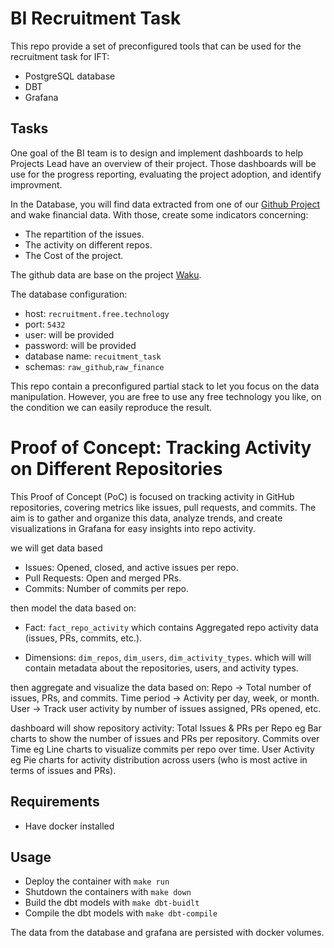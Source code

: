 # BI Recruitment Task

This repo provide a set of preconfigured tools that can be used for the recruitment task for IFT:

* PostgreSQL database
* DBT
* Grafana

## Tasks

One goal of the BI team is to design and implement dashboards to help Projects Lead have an overview of their project.
Those dashboards will be use for the progress reporting, evaluating the project adoption, and identify improvment.

In the Database, you will find data extracted from one of our [Github Project](https://github.com/waku-org/) and wake financial data. With those, create some indicators concerning:
* The repartition of the issues.
* The activity on different repos.
* The Cost of the project.

The github data are base on the project [Waku](https://github.com/waku-org/).

The database configuration:
* host: `recruitment.free.technology`
* port: `5432`
* user: will be provided
* password: will be provided
* database name: `recuitment_task`
* schemas: `raw_github`,`raw_finance`

This repo contain a preconfigured partial stack to let you focus on the data manipulation. However, you are free to use any free technology you like, on the condition we can easily reproduce the result.


# Proof of Concept: Tracking Activity on Different Repositories

This Proof of Concept (PoC) is focused on tracking activity in GitHub repositories, covering metrics like issues, pull requests, and commits. The aim is to gather and organize this data, analyze trends, and create visualizations in Grafana for easy insights into repo activity.

we will get data based 
- Issues: Opened, closed, and active issues per repo.
- Pull Requests: Open and merged PRs.
- Commits: Number of commits per repo.

then model the data based on:
- Fact: `fact_repo_activity` which contains Aggregated repo activity data (issues, PRs, commits, etc.).

- Dimensions: `dim_repos`, `dim_users`, `dim_activity_types`. which will will contain metadata about the repositories, users, and activity types.

then aggregate and visualize the data based on:
Repo -> Total number of issues, PRs, and commits.
Time period -> Activity per day, week, or month.
User -> Track user activity by number of issues assigned, PRs opened, etc.

dashboard will show repository activity:
Total Issues & PRs per Repo eg Bar charts to show the number of issues and PRs per repository.
Commits over Time eg Line charts to visualize commits per repo over time.
User Activity eg Pie charts for activity distribution across users (who is most active in terms of issues and PRs).

## Requirements

* Have docker installed

## Usage

* Deploy the container with `make run`
* Shutdown the containers with `make down`
* Build the dbt models with `make dbt-buidlt`
* Compile the dbt models with `make dbt-compile`

The data from the database and grafana are persisted with docker volumes.
